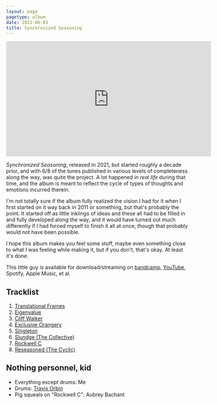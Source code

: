 ```yaml
---
layout: page
pagetype: album
date: 2021-06-03
title: Synchronized Seasoning
---
```


<iframe width="560" height="315" src="https://www.youtube.com/embed/2eewWORVBHs"
frameborder="0" allow="accelerometer; autoplay; encrypted-media; gyroscope;
picture-in-picture" allowfullscreen></iframe>

_Synchronized Seasoning_, released in 2021, but started roughly a decade prior,
and with 6/8 of the tunes published in various levels of completeness along the way,
was quite the project.
A lot happened _in real life_ during that time, and the album is meant to
reflect the cycle of types of thoughts and
emotions incurred therein.

I'm not totally sure if the album fully realized the vision I had for it when I
first started on it way back in 2011 or something, but that's probably the point.
It started off as little inklings of ideas and these all had to be filled in
and fully developed along the way, and it
would have turned out much differently if I had forced myself to finish it all
at once, though that probably would not have been possible.

I hope this album makes you feel some stuff, maybe even something close to
what I was feeling while making it, but if you don't, that's okay.
At least it's done.

This little guy is available for download/streaming on
[bandcamp](https://petepeterson.bandcamp.com/album/synchronized-seasoning),
[YouTube](https://youtu.be/2eewWORVBHs), Spotify, Apple Music, et al.


## Tracklist

1. [Translational Frames](translational-frames)
2. [Eigenvalue](eigenvalue)
3. [Cliff Walker](cliff-walker)
4. [Exclusive Orangery](exclusive-orangery)
5. [Singleton](singleton)
6. [Slundge (The Collective)](slundge)
7. [Rockwell C](rockwell)
8. [Reseasoned (The Cyclic)](reseasoned)


## Nothing personnel, kid

* Everything except drums: Me
* Drums: [Travis Orbin](http://travisorbin.com)
* Pig squeals on "Rockwell C": Aubrey Bachant
